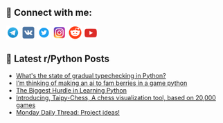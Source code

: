 ## 🔎 Connect with me:
[<img src="https://github.com/bullbesh/bullbesh/blob/main/images/Telegram.png" width="32" height="32" />](https://t.me/bullbesh)
[<img src="https://github.com/bullbesh/bullbesh/blob/main/images/VK.png" width="32" height="32" />](https://vk.com/bullbesh)
[<img src="https://github.com/bullbesh/bullbesh/blob/main/images/Twitter.png" width="32" height="32" />](https://twitter.com/bullbesh1)
[<img src="https://github.com/bullbesh/bullbesh/blob/main/images/Instagram.png" width="32" height="32" />](https://www.instagram.com/bullbesh)
[<img src="https://github.com/bullbesh/bullbesh/blob/main/images/Reddit.png" width="32" height="32" />](https://www.reddit.com/user/bullbesh)
[<img src="https://github.com/bullbesh/bullbesh/blob/main/images/YouTube.png" width="32" height="32" />](https://www.youtube.com/channel/UCtfjRs6uzgq5mfm8S06WTcg)

## 📕 Latest r/Python Posts
<!-- BLOG-POST-LIST:START -->
- [What&#39;s the state of gradual typechecking in Python?](https://www.reddit.com/r/Python/comments/1bhvtvh/whats_the_state_of_gradual_typechecking_in_python/)
- [I’m thinking of making an ai to fam berries in a game python](https://www.reddit.com/r/Python/comments/1bhuxdr/im_thinking_of_making_an_ai_to_fam_berries_in_a/)
- [The Biggest Hurdle in Learning Python](https://www.reddit.com/r/Python/comments/1bhq37d/the_biggest_hurdle_in_learning_python/)
- [Introducing, Taipy-Chess, A chess visualization tool, based on 20,000 games](https://www.reddit.com/r/Python/comments/1bhkxnb/introducing_taipychess_a_chess_visualization_tool/)
- [Monday Daily Thread: Project ideas!](https://www.reddit.com/r/Python/comments/1bhcvdr/monday_daily_thread_project_ideas/)
<!-- BLOG-POST-LIST:END -->
